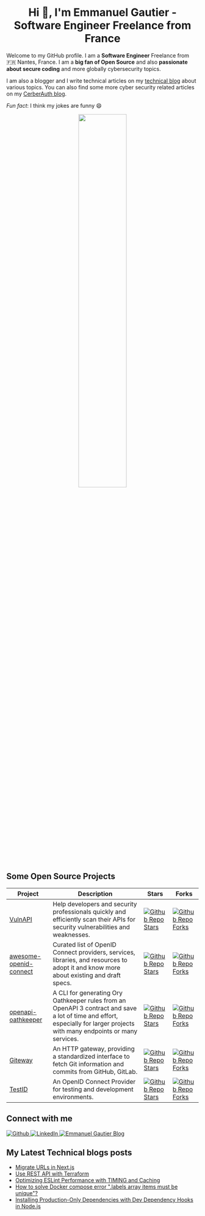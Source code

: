 <h1 align="center">Hi 👋, I'm Emmanuel Gautier - Software Engineer Freelance from France</h1>

Welcome to my GitHub profile. I am a **Software Engineer** Freelance from 🇫🇷 Nantes, France. I am a **big fan of Open Source** and also **passionate about secure coding** and more globally cybersecurity topics.

I am also a blogger and I write technical articles on my [technical blog](https://www.emmanuelgautier.com) about various topics. You can also find some more cyber security related articles on my [CerberAuth blog](https://www.cerberauth.com/blog/).

*Fun fact*: I think my jokes are funny 😄

<p align="center">
  <picture>
    <source
      srcset="https://github-readme-stats.vercel.app/api?username=emmanuelgautier&show_icons=true&count_private=true&hide_border=true&hide=issues,contribs&&theme=dark&cache_seconds=86400"
      media="(prefers-color-scheme: dark)"
    />
    <source
      srcset="https://github-readme-stats.vercel.app/api?username=emmanuelgautier&show_icons=true&count_private=true&hide_border=true&hide=issues,contribs&cache_seconds=86400"
      media="(prefers-color-scheme: light), (prefers-color-scheme: no-preference)"
    />
    <img height="50%" width="auto" src="https://github-readme-stats.vercel.app/api?username=emmanuelgautier&show_icons=true&count_private=true&hide_border=true&hide=issues,contribs&cache_seconds=86400" />
  </picture>
</p>

## Some Open Source Projects

| Project | Description | Stars | Forks |
| ------- | ----------- | ----- | --- |
| [VulnAPI](https://github.com/cerberauth/vulnapi) | Help developers and security professionals quickly and efficiently scan their APIs for security vulnerabilities and weaknesses. | [![Github Repo Stars](https://img.shields.io/github/stars/cerberauth/vulnapi?style=for-the-badge)](https://github.com/cerberauth/vulnapi) | [![Github Repo Forks](https://img.shields.io/github/forks/cerberauth/vulnapi?style=for-the-badge)](https://github.com/cerberauth/vulnapi) |
| [awesome-openid-connect](https://github.com/cerberauth/awesome-openid-connect) | Curated list of OpenID Connect providers, services, libraries, and resources to adopt it and know more about existing and draft specs. | [![Github Repo Stars](https://img.shields.io/github/stars/cerberauth/awesome-openid-connect?style=for-the-badge)](https://github.com/cerberauth/awesome-openid-connect) | [![Github Repo Forks](https://img.shields.io/github/forks/cerberauth/awesome-openid-connect?style=for-the-badge)](https://github.com/cerberauth/awesome-openid-connect) |
| [openapi-oathkeeper](https://github.com/cerberauth/openapi-oathkeeper) | A CLI for generating Ory Oathkeeper rules from an OpenAPI 3 contract and save a lot of time and effort, especially for larger projects with many endpoints or many services. | [![Github Repo Stars](https://img.shields.io/github/stars/cerberauth/openapi-oathkeeper?style=for-the-badge)](https://github.com/cerberauth/openapi-oathkeeper) | [![Github Repo Forks](https://img.shields.io/github/forks/cerberauth/openapi-oathkeeper?style=for-the-badge)](https://github.com/cerberauth/openapi-oathkeeper) |
| [Giteway](https://github.com/thegalactiks/giteway) | An HTTP gateway, providing a standardized interface to fetch Git information and commits from GitHub, GitLab. | [![Github Repo Stars](https://img.shields.io/github/stars/thegalactiks/giteway?style=for-the-badge)](https://github.com/thegalactiks/giteway) | [![Github Repo Forks](https://img.shields.io/github/forks/thegalactiks/giteway?style=for-the-badge)](https://github.com/thegalactiks/giteway) |
| [TestID](https://github.com/cerberauth/testid) | An OpenID Connect Provider for testing and development environments. | [![Github Repo Stars](https://img.shields.io/github/stars/cerberauth/testid?style=for-the-badge)](https://github.com/cerberauth/testid) | [![Github Repo Forks](https://img.shields.io/github/forks/cerberauth/testid?style=for-the-badge)](https://github.com/cerberauth/testid) |

## Connect with me

<p align="left">
  <a href="https://github.com/emmanuelgautier" target="blank">
    <img alt="Github" src="https://img.shields.io/badge/GitHub-%2312100E.svg?&style=for-the-badge&logo=Github&logoColor=white" />
  </a>
  <a href="https://linkedin.com/in/emmanuelgautier1" target="blank">
    <img alt="LinkedIn" src="https://img.shields.io/badge/linkedin-%230077B5.svg?&style=for-the-badge&logo=linkedin&logoColor=white" />
  </a>
  <a href="https://www.emmanuelgautier.com/rss.xml" target="blank">
    <img alt="Emmanuel Gautier Blog" src="https://img.shields.io/badge/Blog-%2312100E.svg?&style=for-the-badge&logo=rss&logoColor=#FFA500" />
  </a>
</p>

## My Latest Technical blogs posts

<!-- BLOG-POST-LIST:START -->
- [Migrate URLs in Next.js](https://www.emmanuelgautier.com/blog/migrate-urls-nextjs)
- [Use REST API with Terraform](https://www.emmanuelgautier.com/blog/terraform-rest-api)
- [Optimizing ESLint Performance with TIMING and Caching](https://www.emmanuelgautier.com/blog/optimize-eslint-performance)
- [How to solve Docker compose error &quot;.labels array items must be unique&quot;?](https://www.emmanuelgautier.com/blog/solve-docker-compose-labels-must-unique)
- [Installing Production-Only Dependencies with Dev Dependency Hooks in Node.js](https://www.emmanuelgautier.com/blog/install-production-only-dependencies-with-dev-dependency-hooks-node)
<!-- BLOG-POST-LIST:END -->
